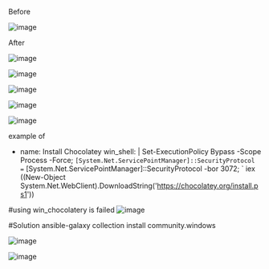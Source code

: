 Before

![image](https://github.com/user-attachments/assets/ab9b46c2-5470-4b5f-b34d-4390d8386de9)


After

![image](https://github.com/user-attachments/assets/1098b455-9ef8-4c4e-b634-ebc5fac0266f)


![image](https://github.com/user-attachments/assets/c625c3ba-079e-482e-ae66-1590fb37c5f3)

![image](https://github.com/user-attachments/assets/56385336-8bda-4048-b338-a189d8414ffe)

![image](https://github.com/user-attachments/assets/dfec2b5c-8504-4ff1-86a9-24b3c3293441)


![image](https://github.com/user-attachments/assets/f4a176ae-7eda-45db-8cf4-2f32e831c8f8)




example of 

- name: Install Chocolatey
  win_shell: |
    Set-ExecutionPolicy Bypass -Scope Process -Force; `
    [System.Net.ServicePointManager]::SecurityProtocol = `
    [System.Net.ServicePointManager]::SecurityProtocol -bor 3072; `
    iex ((New-Object System.Net.WebClient).DownloadString('https://chocolatey.org/install.ps1'))



#using win_chocolatery is failed
![image](https://github.com/user-attachments/assets/6b3db117-a051-4192-8a02-f79193277ba8)


#Solution
ansible-galaxy collection install community.windows

![image](https://github.com/user-attachments/assets/c3058e35-7fe6-48ed-96ac-8ad48560bafc)

![image](https://github.com/user-attachments/assets/dc4abe14-a115-48dc-bfba-cf4722f8a3f7)
